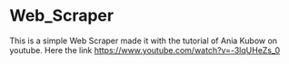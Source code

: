 # Web_Scraper

This is a simple Web Scraper made it with the tutorial of Ania Kubow on youtube. 
Here the link https://www.youtube.com/watch?v=-3lqUHeZs_0

